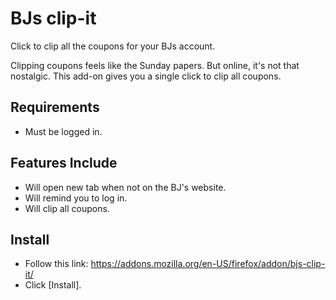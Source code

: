 # BJs clip-it
Click to clip all the coupons for your BJs account.

Clipping coupons feels like the Sunday papers. But online, it's not that nostalgic. This add-on gives you a single click to clip all coupons.

## Requirements
* Must be logged in.

## Features Include
* Will open new tab when not on the BJ's website.
* Will remind you to log in.
* Will clip all coupons.

## Install
* Follow this link: https://addons.mozilla.org/en-US/firefox/addon/bjs-clip-it/
* Click [Install].
